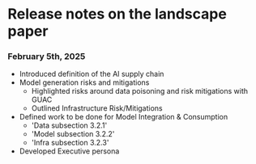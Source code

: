 # Release notes on the landscape paper

### February 5th, 2025

- Introduced definition of the AI supply chain
- Model generation risks and mitigations
    - Highlighted risks around data poisoning and risk mitigations with GUAC
    - Outlined Infrastructure Risk/Mitigations
- Defined work to be done for Model Integration & Consumption
    - 'Data subsection 3.2.1'
    - 'Model subsection 3.2.2'
    - 'Infra subsection 3.2.3'
- Developed Executive persona